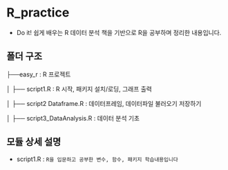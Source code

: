 # R_practice
- Do it! 쉽게 배우는 R 데이터 분석 
책을 기반으로 R을 공부하며 정리한 내용입니다.


## 폴더 구조

├──easy_r : R 프로젝트

│   ├── script1.R : R 시작, 패키지 설치/로딩, 그래프 출력

│   ├── script2 Dataframe.R : 데이터프레임, 데이터파일 불러오기 저장하기

│   ├── script3_DataAnalysis.R : 데이터 분석 기초

## 모듈 상세 설명

- script1.R : `R을 입문하고 공부한 변수, 함수, 패키지 학습내용입니다`
